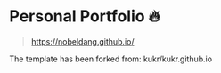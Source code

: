 # Personal Portfolio 🔥

> https://nobeldang.github.io/

The template has been forked from: kukr/kukr.github.io
